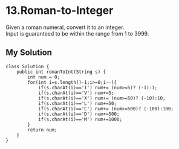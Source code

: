 # 13.Roman-to-Integer
Given a roman numeral, convert it to an integer.  
Input is guaranteed to be within the range from 1 to 3999.
## My Solution
```
class Solution {
    public int romanToInt(String s) {
        int num = 0;
        for(int i=s.length()-1;i>=0;i--){
            if(s.charAt(i)=='I') num+= (num>=5)? (-1):1;
            if(s.charAt(i)=='V') num+=5;
            if(s.charAt(i)=='X') num+= (num>=50)? (-10):10;
            if(s.charAt(i)=='L') num+=50;
            if(s.charAt(i)=='C') num+= (num>=500)? (-100):100;
            if(s.charAt(i)=='D') num+=500;
            if(s.charAt(i)=='M') num+=1000;
        }
        return num;
    }
}
```
